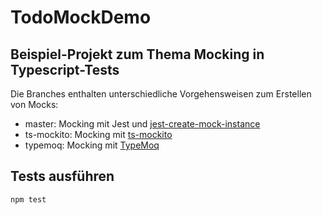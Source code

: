 # TodoMockDemo

## Beispiel-Projekt zum Thema Mocking in Typescript-Tests

Die Branches enthalten unterschiedliche Vorgehensweisen zum Erstellen von Mocks:
- master: Mocking mit Jest und [jest-create-mock-instance](https://www.npmjs.com/package/jest-create-mock-instance)
- ts-mockito: Mocking mit [ts-mockito](https://www.npmjs.com/package/ts-mockito)
- typemoq: Mocking mit [TypeMoq](https://www.npmjs.com/package/typemoq)

## Tests ausführen

`npm test`
